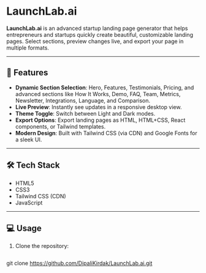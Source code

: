 # LaunchLab.ai

**LaunchLab.ai** is an advanced startup landing page generator that helps entrepreneurs and startups quickly create beautiful, customizable landing pages. Select sections, preview changes live, and export your page in multiple formats.

---

## 🚀 Features

- **Dynamic Section Selection**: Hero, Features, Testimonials, Pricing, and advanced sections like How It Works, Demo, FAQ, Team, Metrics, Newsletter, Integrations, Language, and Comparison.
- **Live Preview**: Instantly see updates in a responsive desktop view.
- **Theme Toggle**: Switch between Light and Dark modes.
- **Export Options**: Export landing pages as HTML, HTML+CSS, React components, or Tailwind templates.
- **Modern Design**: Built with Tailwind CSS (via CDN) and Google Fonts for a sleek UI.

---

## 🛠 Tech Stack

- HTML5
- CSS3
- Tailwind CSS (CDN)
- JavaScript

---

## 💻 Usage

1. Clone the repository:  
   ```bash
  git clone https://github.com/DipaliKirdak/LaunchLab.ai.git
